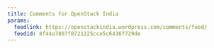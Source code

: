 ```yaml
---
title: Comments for OpenStack India
params:
  feedlink: https://openstackindia.wordpress.com/comments/feed/
  feedid: 8f44a7807f0721225cce5c64367729de
---
```

